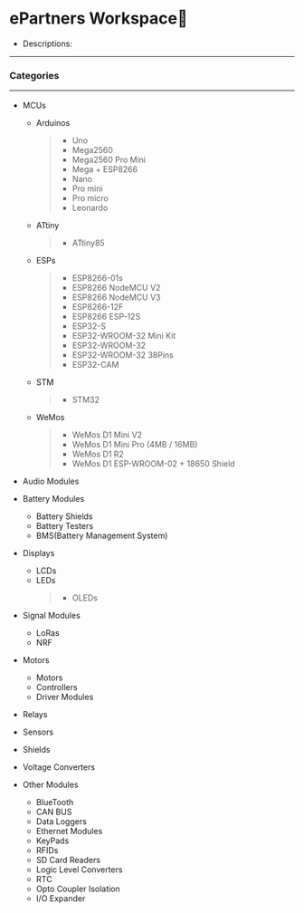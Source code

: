 # ePartners Workspace🕋
- Descriptions:

<hr>

### Categories<hr>
- MCUs
    - Arduinos
        >- Uno
        >- Mega2560
        >- Mega2560 Pro Mini
        >- Mega + ESP8266
        >- Nano
        >- Pro mini
        >- Pro micro
        >- Leonardo
    - ATtiny
        >- ATtiny85
    - ESPs
        >- ESP8266-01s
        >- ESP8266 NodeMCU V2
        >- ESP8266 NodeMCU V3
        >- ESP8266-12F
        >- ESP8266 ESP-12S
        >- ESP32-S
        >- ESP32-WROOM-32 Mini Kit
        >- ESP32-WROOM-32
        >- ESP32-WROOM-32 38Pins
        >- ESP32-CAM
    - STM
        >- STM32
    - WeMos
        >- WeMos D1 Mini V2
        >- WeMos D1 Mini Pro (4MB / 16MB)
        >- WeMos D1 R2
        >- WeMos D1 ESP-WROOM-02 + 18650 Shield
        
- Audio Modules
- Battery Modules
    - Battery Shields
    - Battery Testers
    - BMS(Battery Management System)

- Displays
    - LCDs
    - LEDs
        >- OLEDs
- Signal Modules
    - LoRas
    - NRF
    
- Motors
    - Motors
    - Controllers
    - Driver Modules
- Relays
- Sensors
- Shields
- Voltage Converters

- Other Modules
    - BlueTooth
    - CAN BUS
    - Data Loggers
    - Ethernet Modules
    - KeyPads
    - RFIDs
    - SD Card Readers
    - Logic Level Converters
    - RTC
    - Opto Coupler Isolation
    - I/O Expander
    

